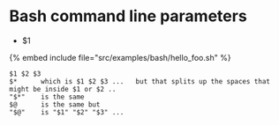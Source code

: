 # Bash command line parameters


* $1

{% embed include file="src/examples/bash/hello_foo.sh" %}

```
$1 $2 $3
$*      which is $1 $2 $3 ...   but that splits up the spaces that might be inside $1 or $2 ..
"$*"    is the same
$@      is the same but
"$@"    is "$1" "$2" "$3" ...
```


